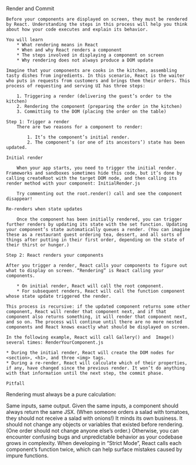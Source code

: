 Render and Commit

    Before your components are displayed on screen, they must be rendered by React. Understanding the steps in this process will help you think about how your code executes and explain its behavior.

    You will learn
        * What rendering means in React
        * When and why React renders a component
        * The steps involved in displaying a component on screen
        * Why rendering does not always produce a DOM update

    Imagine that your components are cooks in the kitchen, assembling tasty dishes from ingredients. In this scenario, React is the waiter who puts in requests from customers and brings them their orders. This process of requesting and serving UI has three steps:

        1. Triggering a render (delivering the guest’s order to the kitchen)
        2. Rendering the component (preparing the order in the kitchen)
        3. Committing to the DOM (placing the order on the table)

    Step 1: Trigger a render
        There are two reasons for a component to render:

            1. It’s the component’s initial render.
            2. The component’s (or one of its ancestors’) state has been updated.

    Initial render

        When your app starts, you need to trigger the initial render. Frameworks and sandboxes sometimes hide this code, but it’s done by calling createRoot with the target DOM node, and then calling its render method with your component: InitialRender.js

        Try commenting out the root.render() call and see the component disappear!

    Re-renders when state updates

        Once the component has been initially rendered, you can trigger further renders by updating its state with the set function. Updating your component’s state automatically queues a render. (You can imagine these as a restaurant guest ordering tea, dessert, and all sorts of things after putting in their first order, depending on the state of their thirst or hunger.)

    Step 2: React renders your components

    After you trigger a render, React calls your components to figure out what to display on screen. “Rendering” is React calling your components.

        * On initial render, React will call the root component.
        * For subsequent renders, React will call the function component whose state update triggered the render.

    This process is recursive: if the updated component returns some other component, React will render that component next, and if that component also returns something, it will render that component next, and so on. The process will continue until there are no more nested components and React knows exactly what should be displayed on screen.

    In the following example, React will call Gallery() and  Image() several times: RenderYourComponent.js

    * During the initial render, React will create the DOM nodes for <section>, <h1>, and three <img> tags.
    * During a re-render, React will calculate which of their properties, if any, have changed since the previous render. It won’t do anything with that information until the next step, the commit phase.

    Pitfall

Rendering must always be a pure calculation:

Same inputs, same output. Given the same inputs, a component should always return the same JSX. (When someone orders a salad with tomatoes, they should not receive a salad with onions!)
It minds its own business. It should not change any objects or variables that existed before rendering. (One order should not change anyone else’s order.)
Otherwise, you can encounter confusing bugs and unpredictable behavior as your codebase grows in complexity. When developing in “Strict Mode”, React calls each component’s function twice, which can help surface mistakes caused by impure functions.
